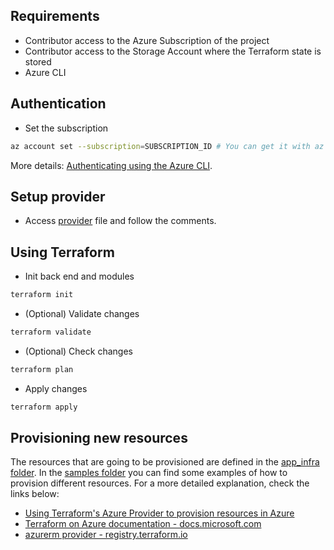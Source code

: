 ## Requirements

- Contributor access to the Azure Subscription of the project
- Contributor access to the Storage Account where the Terraform state is stored
- Azure CLI

## Authentication

- Set the subscription

```bash
az account set --subscription=SUBSCRIPTION_ID # You can get it with az account list
```

More details: [Authenticating using the Azure CLI](https://registry.terraform.io/providers/hashicorp/azurerm/latest/docs/guides/azure_cli).

## Setup provider

- Access [provider](./provider.tf) file and follow the comments.

## Using Terraform

- Init back end and modules

```bash
terraform init
```

- (Optional) Validate changes

```bash
terraform validate
```

- (Optional) Check changes

```bash
terraform plan
```

- Apply changes

```bash
terraform apply
```

## Provisioning new resources

The resources that are going to be provisioned are defined in the [app_infra folder](./app_infra/). In the [samples folder](./samples/) you can find some examples of how to provision different resources. For a more detailed explanation, check the links below:

- [Using Terraform's Azure Provider to provision resources in Azure](https://github.com/hashicorp/terraform-provider-azurerm/tree/main/examples)
- [Terraform on Azure documentation - docs.microsoft.com](https://docs.microsoft.com/en-us/azure/developer/terraform/)
- [azurerm provider - registry.terraform.io](https://registry.terraform.io/providers/hashicorp/azurerm/latest/docs)
